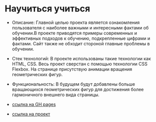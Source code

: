 # Научиться учиться #

+ Описание: Главной целью проекта является ознакомления пользователя с наиболее важными и интересными фактами об обучении.В проекте приводятся примеры современных и эффективных подходов к обучению, подкрепленные цифрами и фактами. Сайт также не обходит стороной главные проблемы в обучении.

+ Стек технологий: В проекте использованы такие технологии как HTML, CSS. Весь проект сверстан с помощью технологии CSS Flexbox. На странице присутствую анимации вращения геометрических фигур.

+ Функциональность: В будущем будут добавлены больше вращающихся геометрических фигур для достижения более гармоничного внешнего вида страницы.
    
+ [ссылка на GH pages](https://synkov2102.github.io/how-to-learn/)

+ [ссылка на проект](https://github.com/Synkov2102/how-to-learn)
